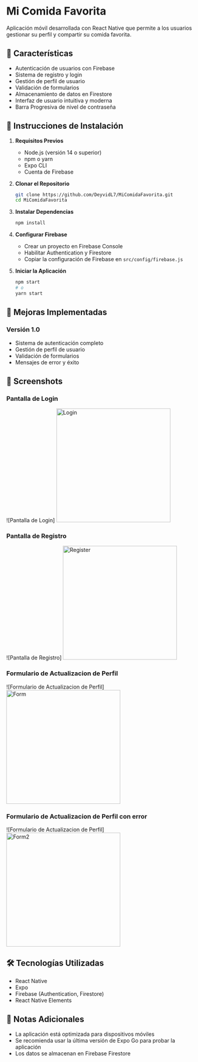 # Mi Comida Favorita

Aplicación móvil desarrollada con React Native que permite a los usuarios gestionar su perfil y compartir su comida favorita.

## 📱 Características

- Autenticación de usuarios con Firebase
- Sistema de registro y login
- Gestión de perfil de usuario
- Validación de formularios
- Almacenamiento de datos en Firestore
- Interfaz de usuario intuitiva y moderna
- Barra Progresiva de nivel de contraseña

## 🚀 Instrucciones de Instalación

1. **Requisitos Previos**
   - Node.js (versión 14 o superior)
   - npm o yarn
   - Expo CLI
   - Cuenta de Firebase

2. **Clonar el Repositorio**
   ```bash
   git clone https://github.com/DeyvidL7/MiComidaFavorita.git
   cd MiComidaFavorita
   ```

3. **Instalar Dependencias**
   ```bash
   npm install
   ```

4. **Configurar Firebase**
   - Crear un proyecto en Firebase Console
   - Habilitar Authentication y Firestore
   - Copiar la configuración de Firebase en `src/config/firebase.js`

5. **Iniciar la Aplicación**
   ```bash
   npm start
   # o
   yarn start
   ```

## 🔄 Mejoras Implementadas

### Versión 1.0
- Sistema de autenticación completo
- Gestión de perfil de usuario
- Validación de formularios
- Mensajes de error y éxito

## 📸 Screenshots

### Pantalla de Login
![Pantalla de Login]
<img src="./assets/login.png" alt="Login" width="300"/>

### Pantalla de Registro
![Pantalla de Registro]
<img src="./assets/register.png" alt="Register" width="300"/>

### Formulario de Actualizacion de Perfil
![Formulario de Actualizacion de Perfil]
<img src="./assets/form.png" alt="Form" width="300"/>

### Formulario de Actualizacion de Perfil con error
![Formulario de Actualizacion de Perfil]
<img src="./assets/form2.png" alt="Form2" width="300"/>

## 🛠️ Tecnologías Utilizadas

- React Native
- Expo
- Firebase (Authentication, Firestore)
- React Native Elements

## 📝 Notas Adicionales

- La aplicación está optimizada para dispositivos móviles
- Se recomienda usar la última versión de Expo Go para probar la aplicación
- Los datos se almacenan en Firebase Firestore
